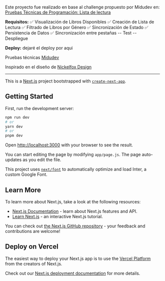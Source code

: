 Este proyecto fue realizado en base al challenge propuesto por Midudev en: [Pruebas Técnicas de Programación: Lista de lectura](https://pruebastecnicas.com/)

**Requisitos:**
✅ Visualización de Libros Disponibles
✅ Creación de Lista de Lectura
✅ Filtrado de Libros por Género
✅ Sincronización de Estado
✅ Persistencia de Datos
✅ Sincronización entre pestañas
-- Test
-- Despliegue

**Deploy:** dejaré el deploy por aqui

Pruebas técnicas [Midudev](https://github.com/midudev/pruebas-tecnicas)

Inspirado en el diseño de [Nickelfox Design](https://www.figma.com/community/file/1086557835654830399/Reader's-Community)

---------------------------------------------------------------------------------------


This is a [Next.js](https://nextjs.org/) project bootstrapped with [`create-next-app`](https://github.com/vercel/next.js/tree/canary/packages/create-next-app).

## Getting Started

First, run the development server:

```bash
npm run dev
# or
yarn dev
# or
pnpm dev
```

Open [http://localhost:3000](http://localhost:3000) with your browser to see the result.

You can start editing the page by modifying `app/page.js`. The page auto-updates as you edit the file.

This project uses [`next/font`](https://nextjs.org/docs/basic-features/font-optimization) to automatically optimize and load Inter, a custom Google Font.

## Learn More

To learn more about Next.js, take a look at the following resources:

- [Next.js Documentation](https://nextjs.org/docs) - learn about Next.js features and API.
- [Learn Next.js](https://nextjs.org/learn) - an interactive Next.js tutorial.

You can check out [the Next.js GitHub repository](https://github.com/vercel/next.js/) - your feedback and contributions are welcome!

## Deploy on Vercel

The easiest way to deploy your Next.js app is to use the [Vercel Platform](https://vercel.com/new?utm_medium=default-template&filter=next.js&utm_source=create-next-app&utm_campaign=create-next-app-readme) from the creators of Next.js.

Check out our [Next.js deployment documentation](https://nextjs.org/docs/deployment) for more details.
